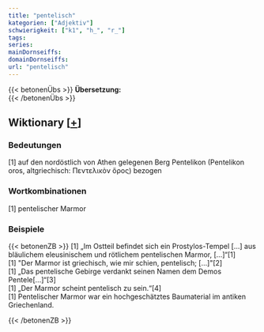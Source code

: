 ```yaml
---
title: "pentelisch"
kategorien: ["Adjektiv"]
schwierigkeit: ["k1", "h_", "r_"]
tags:
series:
mainDornseiffs:
domainDornseiffs:
url: "pentelisch"
---
```


{{< betonenÜbs >}}
**Übersetzung:**  
{{< /betonenÜbs >}}

## Wiktionary [[+](https://de.wiktionary.org/wiki/pentelisch)]

### Bedeutungen
[1] auf den nordöstlich von Athen gelegenen Berg Pentelikon  (Pentelikon oros, altgriechisch: Πεντελικὸν ὄρος) bezogen  

### Wortkombinationen
[1] pentelischer Marmor  

### Beispiele
{{< betonenZB >}}
[1] „Im Ostteil befindet sich ein Prostylos-Tempel […] aus bläulichem eleusinischem und rötlichem pentelischen Marmor, […]“[1]  
[1] "Der Marmor ist griechisch, wie mir schien, pentelisch; […]"[2]  
[1] „Das pentelische Gebirge verdankt seinen Namen dem Demos Pentele[…]“[3]  
[1] „Der Marmor scheint pentelisch zu sein.“[4]  
[1] Pentelischer Marmor war ein hochgeschätztes Baumaterial im antiken Griechenland.  

{{< /betonenZB >}}


